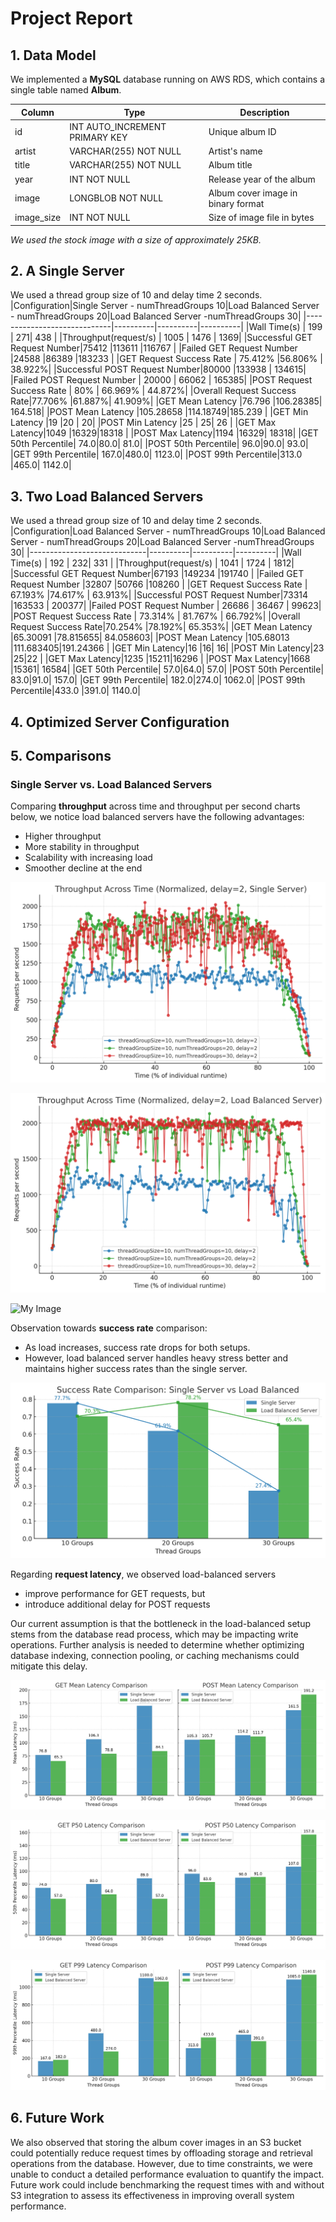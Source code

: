 # Project Report

## 1. Data Model
We implemented a **MySQL** database running on AWS RDS, which contains a single table named **Album**.

|Column|Type|Description|
|------|----|-----------|
|id|INT AUTO_INCREMENT PRIMARY KEY|Unique album ID|
|artist|VARCHAR(255) NOT NULL|Artist's name|
|title|VARCHAR(255) NOT NULL|Album title|
|year|INT NOT NULL|Release year of the album|
|image|LONGBLOB NOT NULL|Album cover image in binary format|
|image_size|INT NOT NULL|Size of image file in bytes|

*We used the stock image with a size of approximately 25KB.*

## 2. A Single Server
We used a thread group size of 10 and delay time 2 seconds. 
|Configuration|Single Server - numThreadGroups 10|Load Balanced Server - numThreadGroups 20|Load Balanced Server -numThreadGroups 30|
|-----------------------------|----------|----------|----------|
|Wall Time(s)                 | 199      |       271|   438     |
|Throughput(request/s)        |   1005   |   1476   | 1369|
|Successful GET Request Number|75412     |113611    |116767 |
|Failed GET Request Number    |24588     |86389     |183233 |
|GET Request Success Rate     |  75.412% |56.806%   | 38.922%|
|Successful POST Request Number|80000    |133938    | 134615|
|Failed POST Request Number   |  20000   |  66062   | 165385|
|POST Request Success Rate    | 80%  | 66.969%  | 44.872%|
|Overall Request Success Rate|77.706%    |61.887%| 41.909%|
|GET Mean Latency            |76.796   |106.28385| 164.518|
|POST Mean Latency         |105.28658 |114.18749|185.239 |
|GET Min Latency           |19          |20     |       20|
|POST Min Latency         |25        |    25|       26 |
|GET Max Latency|1049 |16329|18318 |
|POST Max Latency|1194 |16329| 18318|
|GET 50th Percentile| 74.0|80.0| 81.0|
|POST 50th Percentile| 96.0|90.0| 93.0|
|GET 99th Percentile| 167.0|480.0| 1123.0|
|POST 99th Percentile|313.0 |465.0| 1142.0|


## 3. Two Load Balanced Servers
We used a thread group size of 10 and delay time 2 seconds. 
|Configuration|Load Balanced Server - numThreadGroups 10|Load Balanced Server - numThreadGroups 20|Load Balanced Server -numThreadGroups 30|
|-----------------------------|----------|----------|----------|
|Wall Time(s)                 | 192      |       232|   331     |
|Throughput(request/s)        |   1041   |   1724   | 1812|
|Successful GET Request Number|67193     |149234    |191740 |
|Failed GET Request Number    |32807     |50766     |108260 |
|GET Request Success Rate     |  67.193% |74.617%   | 63.913%|
|Successful POST Request Number|73314    |163533    | 200377|
|Failed POST Request Number   |  26686   |  36467   | 99623|
|POST Request Success Rate    | 73.314%  | 81.767%  | 66.792%|
|Overall Request Success Rate|70.254%    |78.192%| 65.353%|
|GET Mean Latency            |65.30091   |78.815655| 84.058603|
|POST Mean Latency         |105.68013 |111.683405|191.24366 |
|GET Min Latency|16 |16| 16|
|POST Min Latency|23 |25|22 |
|GET Max Latency|1235 |15211|16296 |
|POST Max Latency|1668 |15361| 16584|
|GET 50th Percentile| 57.0|64.0| 57.0|
|POST 50th Percentile| 83.0|91.0| 157.0|
|GET 99th Percentile| 182.0|274.0| 1062.0|
|POST 99th Percentile|433.0 |391.0| 1140.0|


## 4. Optimized Server Configuration

## 5. Comparisons

### Single Server vs. Load Balanced Servers

Comparing **throughput** across time and throughput per second charts below, we notice load balanced servers have the following advantages:
- Higher throughput
- More stability in throughput
- Scalability with increasing load
- Smoother decline at the end

![My Image](charts/SingleServer.png)

![My Image](charts/LoadBalancedServer.png)

![My Image](charts/Single-Load-ThroughputComparison.png)

Observation towards **success rate** comparison:
- As load increases, success rate drops for both setups.
- However, load balanced server handles heavy stress better and maintains higher success rates than the single server.
  
![My Image](charts/Single-Load-SuccessRate.png)

Regarding **request latency**, we observed load-balanced servers
- improve performance for GET requests, but
- introduce additional delay for POST requests

Our current assumption is that the bottleneck in the load-balanced setup stems from the database read process, which may be impacting write operations. Further analysis is needed to determine whether optimizing database indexing, connection pooling, or caching mechanisms could mitigate this delay.

![My Image](charts/Single-Load-MeanLatency.png)

![My Image](charts/Single-Load-P50Latency.png)

![My Image](charts/Single-Load-P99Latency.png)

## 6. Future Work

We also observed that storing the album cover images in an S3 bucket could potentially reduce request times by offloading storage and retrieval operations from the database. However, due to time constraints, we were unable to conduct a detailed performance evaluation to quantify the impact. Future work could include benchmarking the request times with and without S3 integration to assess its effectiveness in improving overall system performance.

